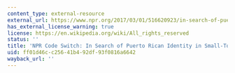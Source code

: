 ```yaml
---
content_type: external-resource
external_url: https://www.npr.org/2017/03/01/516620923/in-search-of-puerto-rican-identity-in-small-town-america
has_external_license_warning: true
license: https://en.wikipedia.org/wiki/All_rights_reserved
status: ''
title: 'NPR Code Switch: In Search of Puerto Rican Identity in Small-Town America'
uid: ff01d46c-c256-41b4-92df-93f0816a6642
wayback_url: ''
---
```

